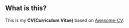 ## What is this?

This is my **CV(Curriculum Vitae)** based on [Awesome-CV](https://github.com/posquit0/Awesome-CV).

